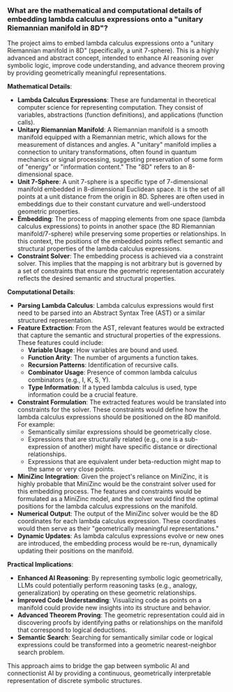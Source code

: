 ### What are the mathematical and computational details of embedding lambda calculus expressions onto a "unitary Riemannian manifold in 8D"?

The project aims to embed lambda calculus expressions onto a "unitary Riemannian manifold in 8D" (specifically, a unit 7-sphere). This is a highly advanced and abstract concept, intended to enhance AI reasoning over symbolic logic, improve code understanding, and advance theorem proving by providing geometrically meaningful representations.

**Mathematical Details**:

*   **Lambda Calculus Expressions**: These are fundamental in theoretical computer science for representing computation. They consist of variables, abstractions (function definitions), and applications (function calls).
*   **Unitary Riemannian Manifold**: A Riemannian manifold is a smooth manifold equipped with a Riemannian metric, which allows for the measurement of distances and angles. A "unitary" manifold implies a connection to unitary transformations, often found in quantum mechanics or signal processing, suggesting preservation of some form of "energy" or "information content." The "8D" refers to an 8-dimensional space.
*   **Unit 7-Sphere**: A unit 7-sphere is a specific type of 7-dimensional manifold embedded in 8-dimensional Euclidean space. It is the set of all points at a unit distance from the origin in 8D. Spheres are often used in embeddings due to their constant curvature and well-understood geometric properties.
*   **Embedding**: The process of mapping elements from one space (lambda calculus expressions) to points in another space (the 8D Riemannian manifold/7-sphere) while preserving some properties or relationships. In this context, the positions of the embedded points reflect semantic and structural properties of the lambda calculus expressions.
*   **Constraint Solver**: The embedding process is achieved via a constraint solver. This implies that the mapping is not arbitrary but is governed by a set of constraints that ensure the geometric representation accurately reflects the desired semantic and structural properties.

**Computational Details**:

*   **Parsing Lambda Calculus**: Lambda calculus expressions would first need to be parsed into an Abstract Syntax Tree (AST) or a similar structured representation.
*   **Feature Extraction**: From the AST, relevant features would be extracted that capture the semantic and structural properties of the expressions. These features could include:
    *   **Variable Usage**: How variables are bound and used.
    *   **Function Arity**: The number of arguments a function takes.
    *   **Recursion Patterns**: Identification of recursive calls.
    *   **Combinator Usage**: Presence of common lambda calculus combinators (e.g., I, K, S, Y).
    *   **Type Information**: If a typed lambda calculus is used, type information could be a crucial feature.
*   **Constraint Formulation**: The extracted features would be translated into constraints for the solver. These constraints would define how the lambda calculus expressions should be positioned on the 8D manifold. For example:
    *   Semantically similar expressions should be geometrically close.
    *   Expressions that are structurally related (e.g., one is a sub-expression of another) might have specific distance or directional relationships.
    *   Expressions that are equivalent under beta-reduction might map to the same or very close points.
*   **MiniZinc Integration**: Given the project's reliance on MiniZinc, it is highly probable that MiniZinc would be the constraint solver used for this embedding process. The features and constraints would be formulated as a MiniZinc model, and the solver would find the optimal positions for the lambda calculus expressions on the manifold.
*   **Numerical Output**: The output of the MiniZinc solver would be the 8D coordinates for each lambda calculus expression. These coordinates would then serve as their "geometrically meaningful representations."
*   **Dynamic Updates**: As lambda calculus expressions evolve or new ones are introduced, the embedding process would be re-run, dynamically updating their positions on the manifold.

**Practical Implications**:

*   **Enhanced AI Reasoning**: By representing symbolic logic geometrically, LLMs could potentially perform reasoning tasks (e.g., analogy, generalization) by operating on these geometric relationships.
*   **Improved Code Understanding**: Visualizing code as points on a manifold could provide new insights into its structure and behavior.
*   **Advanced Theorem Proving**: The geometric representation could aid in discovering proofs by identifying paths or relationships on the manifold that correspond to logical deductions.
*   **Semantic Search**: Searching for semantically similar code or logical expressions could be transformed into a geometric nearest-neighbor search problem.

This approach aims to bridge the gap between symbolic AI and connectionist AI by providing a continuous, geometrically interpretable representation of discrete symbolic structures.